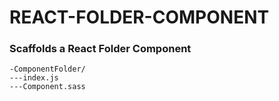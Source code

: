 # REACT-FOLDER-COMPONENT

### Scaffolds a React Folder Component

```
-ComponentFolder/
---index.js
---Component.sass
```
